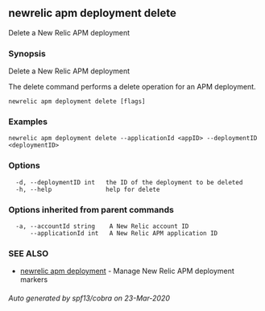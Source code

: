 ## newrelic apm deployment delete

Delete a New Relic APM deployment

### Synopsis

Delete a New Relic APM deployment

The delete command performs a delete operation for an APM deployment.


```
newrelic apm deployment delete [flags]
```

### Examples

```
newrelic apm deployment delete --applicationId <appID> --deploymentID <deploymentID>
```

### Options

```
  -d, --deploymentID int   the ID of the deployment to be deleted
  -h, --help               help for delete
```

### Options inherited from parent commands

```
  -a, --accountId string    A New Relic account ID
      --applicationId int   A New Relic APM application ID
```

### SEE ALSO

* [newrelic apm deployment](newrelic_apm_deployment.md)	 - Manage New Relic APM deployment markers

###### Auto generated by spf13/cobra on 23-Mar-2020
